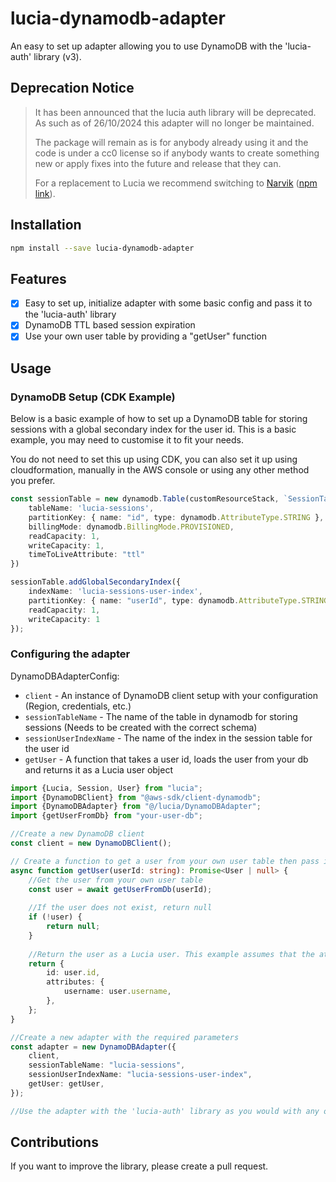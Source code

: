 # lucia-dynamodb-adapter
An easy to set up adapter allowing you to use DynamoDB with the 'lucia-auth' library (v3). 


## Deprecation Notice
> It has been announced that the lucia auth library will be deprecated. As such as of 26/10/2024 this adapter will no longer be maintained. 
> 
> The package will remain as is for anybody already using it and the code is under a cc0 license so if anybody wants to create something new or apply fixes into the future and release that they can.
> 
> For a replacement to Lucia we recommend switching to [Narvik](https://narvik-auth.com/) ([npm link](https://www.npmjs.com/package/narvik)). 





## Installation
```bash
npm install --save lucia-dynamodb-adapter
```

## Features
- [x] Easy to set up, initialize adapter with some basic config and pass it to the 'lucia-auth' library
- [x] DynamoDB TTL based session expiration
- [x] Use your own user table by providing a "getUser" function

## Usage

### DynamoDB Setup (CDK Example)

Below is a basic example of how to set up a DynamoDB table for storing sessions with a global secondary index for the user id. This is a basic example, you may need to customise it to fit your needs. 

You do not need to set this up using CDK, you can also set it up using cloudformation, manually in the AWS console or using any other method you prefer.
```ts
const sessionTable = new dynamodb.Table(customResourceStack, `SessionTable`, {
    tableName: 'lucia-sessions',
    partitionKey: { name: "id", type: dynamodb.AttributeType.STRING },
    billingMode: dynamodb.BillingMode.PROVISIONED,
    readCapacity: 1,
    writeCapacity: 1,
    timeToLiveAttribute: "ttl"
})

sessionTable.addGlobalSecondaryIndex({
    indexName: 'lucia-sessions-user-index',
    partitionKey: { name: "userId", type: dynamodb.AttributeType.STRING },
    readCapacity: 1,
    writeCapacity: 1
});
```


### Configuring the adapter
DynamoDBAdapterConfig:
- `client` - An instance of DynamoDB client setup with your configuration (Region, credentials, etc.)
- `sessionTableName` - The name of the table in dynamodb for storing sessions (Needs to be created with the correct schema)
- `sessionUserIndexName` - The name of the index in the session table for the user id
- `getUser` - A function that takes a user id, loads the user from your db and returns it as a Lucia user object

```ts
import {Lucia, Session, User} from "lucia";
import {DynamoDBClient} from "@aws-sdk/client-dynamodb";
import {DynamoDBAdapter} from "@/lucia/DynamoDBAdapter";
import {getUserFromDb} from "your-user-db";

//Create a new DynamoDB client
const client = new DynamoDBClient();

// Create a function to get a user from your own user table then pass it to the adapter as a Lucia user
async function getUser(userId: string): Promise<User | null> {
    //Get the user from your own user table
    const user = await getUserFromDb(userId);
    
    //If the user does not exist, return null
    if (!user) {
        return null;
    }
    
    //Return the user as a Lucia user. This example assumes that the attributes field has been customised to include a username. See more in this tutorial https://lucia-auth.com/tutorials/username-and-password/
    return {
        id: user.id,
        attributes: {
            username: user.username,
        },
    };
}

//Create a new adapter with the required parameters
const adapter = new DynamoDBAdapter({
    client,
    sessionTableName: "lucia-sessions",
    sessionUserIndexName: "lucia-sessions-user-index",
    getUser: getUser,
});

//Use the adapter with the 'lucia-auth' library as you would with any other adapter
```

## Contributions
If you want to improve the library, please create a pull request.